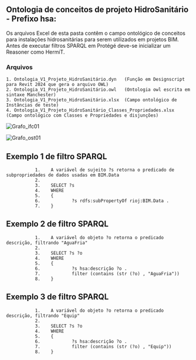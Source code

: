 ## Ontologia de conceitos de projeto HidroSanitário - Prefixo hsa:

Os arquivos Excel de esta pasta contêm o campo ontológico de conceitos para instalações hidrosanitárias para serem utilizados em projetos BIM.
Antes de executar filtros SPARQL em Protégé deve-se inicializar um Reasoner como HermiT.

### Arquivos
    1. Ontologia_V1_Projeto_HidroSanitário.dyn   (Função em Designscript para Revit 2024 que gera o arquivo OWL)
    2. Ontologia_V1_Projeto_HidroSanitário.owl   (Ontologia owl escrita em sintaxe Manchester)
    3. Ontologia_V1_Projeto_HidroSanitário.xlsx  (Campo ontológico de Instâncias de teste)
    4. Ontologia_V1_Projeto_HidroSanitário_Classes_Propriedades.xlsx (Campo ontológico com Classes e Propriedades e disjunções) 
    
![Grafo_ifc01](https://github.com/JLMenegotto/OntologiaBIM/assets/9437020/484e6fb4-0b84-455c-8f42-b0f6ab3147cc)

![Grafo_ost01](https://github.com/JLMenegotto/OntologiaBIM/assets/9437020/9c91a0aa-4aa6-4a69-bc38-e0510f751fae)

## Exemplo 1 de filtro SPARQL 

               1.    A variável de sujeito ?s retorna o predicado de subpropriedades de dados usadas em BIM.Data
               2.
               3.    SELECT ?s
               4.    WHERE
               5.    {   
               6.            ?s rdfs:subPropertyOf rioj:BIM.Data .
               7.    }

## Exemplo 2 de filtro SPARQL 

               1.    A variável do objeto ?o retorna o predicado descrição, filtrando "AguaFria"
               2.
               3.    SELECT ?s ?o
               4.    WHERE 
               5.    {   
               6.            ?s hsa:descrição ?o .
               7.            filter (contains (str (?o) , "AguaFria"))
               8.    }

## Exemplo 3 de filtro SPARQL 

               1.    A variável do objeto ?o retorna o predicado descrição, filtrando "Equip"
               2.
               3.    SELECT ?s ?o
               4.    WHERE 
               5.    {   
               6.            ?s hsa:descrição ?o .
               7.            filter (contains (str (?o) , "Equip"))
               8.    }
